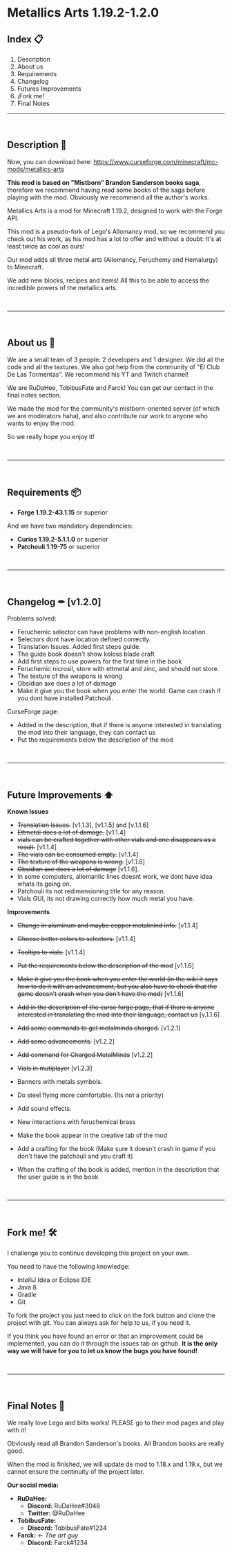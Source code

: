 # Metallics Arts 1.19.2-1.2.0


## Index 📋
1. Description
2. About us
3. Requirements
4. Changelog
5. Futures Improvements
6. ¡Fork me!
7. Final Notes
---
<br>

## **Description 📝**

Now, you can download here: https://www.curseforge.com/minecraft/mc-mods/metallics-arts

**This mod is based on "Mistborn" Brandon Sanderson books saga**, therefore we recommend having read some books of the saga before playing with the mod. Obviously we recommend all the author's works.

Metallics Arts is a mod for Minecraft 1.19.2, designed to work with the Forge API.

This mod is a pseudo-fork of Lego's Allomancy mod, so we recommend you check out his work, as his mod has a lot to offer and without a doubt: It's at least twice as cool as ours!

Our mod adds all three metal arts (Allomancy, Feruchemy and Hemalurgy) to Minecraft.

We add new blocks, recipes and items! All this to be able to access the incredible powers of the metallics arts.

<br>

------

<br>

## **About us 🙋**
We are a small team of 3 people: 2 developers and 1 designer. We did all the code and all the textures. We also got help from the community of "El Club De Las Tormentas". We recommend his YT and Twitch channel!

We are RuDaHee, TobibusFate and Farck! You can get our contact in the final notes section.

We made the mod for the community's mistborn-oriented server (of which we are moderators haha), and also  contribute our work to anyone who wants to enjoy the mod.

So we really hope you enjoy it!

<br>

------

<br>

## **Requirements 📦**

- **Forge 1.19.2-43.1.15** or superior

And we have two mandatory dependencies:
- **Curios 1.19.2-5.1.1.0** or superior
- **Patchouli 1.19-75** or superior

<br>

------

<br>

## **Changelog ✒ [v1.2.0]️** 

Problems solved:
- Feruchemic selector can have problems with non-english location.
- Selectors dont have location defined correctly.
- Translation Issues. Added first steps guide.
- The guide book doesn't show koloss blade craft
- Add first steps to use powers for the first time in the book
- Feruchemic nicrosil, store with ettmetal and zinc, and should not store.
- The texture of the weapons is wrong
- Obsidian axe does a lot of damage
- Make it give you the book when you enter the world. Game can crash if you dont have installed Patchouli.

CurseForge page:
- Added in the description, that if there is anyone interested in translating the mod into their language, they can contact us
- Put the requirements below the description of the mod

<br>

------

<br>

## **Future Improvements ⬆️**

**Known Issues**
- ~~Translation Issues.~~ [v1.1.3], [v1.1.5] and [v.1.1.6]
- ~~Ettmetal does a lot of damage.~~ [v1.1.4]
- ~~vials can be crafted together with other vials and one disappears as a result.~~ [v1.1.4]
- ~~The vials can be consumed empty.~~ [v1.1.4]
- ~~The texture of the weapons is wrong.~~ [v1.1.6]
- ~~Obsidian axe does a lot of damage~~ [v1.1.6].
- In some computers, allomantic lines doesnt work, we dont have idea whats its going on.
- Patchouli its not redimensioning title for any reason.
- Vials GUI, its not drawing correctly how much metal you have.


**Improvements**
- ~~Change in aluminum and maybe copper metalmind info.~~ [v1.1.4]
- ~~Choose better colors to selectors.~~ [v1.1.4]
- ~~Tooltips to vials.~~ [v1.1.4]
- ~~Put the requirements below the description of the mod~~ [v1.1.6]
- ~~Make it give you the book when you enter the world (in the wiki it says how to do it with an advancement, but you also have to check that the game doesn't crash when you don't have the mod)~~ [v1.1.6]
- ~~Add in the description of the curse forge page, that if there is anyone interested in translating the mod into their language, contact us~~ [v.1.1.6]
- ~~Add some commands to get metalminds charged.~~ [v1.2.1]
- ~~Add some advancements.~~ [v1.2.2]
- ~~Add command for Charged MetalMinds~~ [v1.2.2]
- ~~Vials in mutiplayer~~ [v1.2.3]
- Banners with metals symbols. 
- Do steel flying more comfortable. (Its not a priority)
- Add sound effects.
- New interactions with feruchemical brass
- Make the book appear in the creative tab of the mod
- Add a crafting for the book (Make sure it doesn't crash in game if you don't have the patchouli and you craft it)

- When the crafting of the book is added, mention in the description that the user guide is in the book


<br>

------

<br>

## **Fork me! 🛠️**

I challenge you to continue developing this project on your own.

You need to have the following knowledge:
- IntelliJ Idea or Eclipse IDE
- Java 8
- Gradle
- Git

To fork the project you just need to click on the fork button and clone the project with git. You can always ask for help to us, if you need it.

If you think you have found an error or that an improvement could be implemented, you can do it through the issues tab on github. **It is the only way we will have for you to let us know the bugs you have found!**

<br>

------

<br>

## **Final Notes 🚀**

We really love Lego and blits works! PLEASE go to their mod pages and play with it!

Obviously read all Brandon Sanderson's books. All Brandon books are really good.

When the mod is finished, we will update de mod to 1.18.x and 1.19.x, but we cannot ensure the continuity of the project later.

**Our social media:**
- **RuDaHee:**
  - **Discord:** RuDaHee#3048
  - **Twitter:** @RuDaHee
- **TobibusFate:**
  - **Discord:** TobibusFate#1234
- **Farck:** <- *The art guy*
  - **Discord:** Farck#1234

